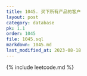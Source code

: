 ```yaml
---
title: 1045. 买下所有产品的客户
layout: post
category: database
pk: 1.1
order: 1045
file: 1045.sql
markdown: 1045.md
last_modified_at: 2023-08-18
---
```


{% include leetcode.md %}
